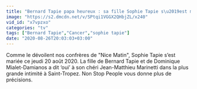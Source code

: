 ```yaml
---
title: "Bernard Tapie papa heureux : sa fille Sophie Tapie s\u2019est mari\u00e9e !"
image: "https://s2.dmcdn.net/v/SPtqi1VGGX2QHbjZL/x240"
vid_id: "x7vpzxo"
categories: "tv"
tags: ["Bernard Tapie","Cancer","sophie tapie"]
date: "2020-08-26T20:03:03+03:00"
---
```

Comme le dévoilent nos confrères de &quot;Nice Matin&quot;, Sophie Tapie s’est mariée ce jeudi 20 août 2020. La fille de Bernard Tapie et de Dominique Mialet-Damianos a dit ‘oui’ à son chéri Jean-Matthieu Marinetti dans la plus grande intimité à Saint-Tropez. Non Stop People vous donne plus de précisions.
